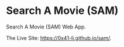 # Search A Movie (SAM)

Search A Movie (SAM) Web App.

The Live Site: https://0x41-li.github.io/sam/.
